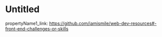 # Untitled

propertyName1_link: https://github.com/iamismile/web-dev-resources#-front-end-challenges-or-skills